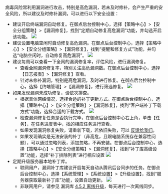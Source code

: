 病毒风险常利用漏洞进行攻击，特别是高危漏洞，若未及时修补，会产生严重的安全风险，所以建议及时修补漏洞，可以进行以下安全设置：
- 建议开启终端漏洞自动修复。在御点后台控制中心，选择【策略中心】>【安全分组策略】>【漏洞修复】，找到“定期自动修复高危漏洞”功能，并勾选开启该功能。
![](https://main.qcloudimg.com/raw/48532101db0fe818b1154f3968ea398f.png)
- 建议设置电脑空闲时自动修复高危漏洞。在御点后台控制中心，选择【策略中心】>【安全分组策略】>【漏洞修复】，找到“提醒和修复方式”功能，并勾选“电脑空闲时，自动修复高危漏洞”。
![](https://main.qcloudimg.com/raw/39e7ac9c7ade44ee5a0ebbb7fe2026fb.png)
- 建议每周可以查看一下全网的漏洞修复率，评估风险，进行漏洞修复。
	- 查看全网漏洞修复率，特别关注高危漏洞数。在御点后台控制中心，选择【日志报表】>【漏洞修复】查看。
	- 针对未修补漏洞，特别是高危漏洞，及时进行修复。在御点后台控制中心，选择【终端管理】>【漏洞修复】，进行筛选修复。
![](https://main.qcloudimg.com/raw/7c4b8076ad2ac3b0d5afdd663486dfed.png)
- 如果发现漏洞未成功修复，请依次排查。
	- 根据具体网络情况，选择合适的补丁更新方式。在御点后台控制中心，选择【策略中心】>【安全分组策略】>【漏洞修复】，找到“客户端补丁下载方式”功能，选择合适的下载方式。
![](https://main.qcloudimg.com/raw/14d16f92963364ec8a499c24b98b7338.png)
	- 检查漏洞修复任务是否执行完毕，在御点后台控制中心右上角，单击【任务】，在任务进度表中，找的相应任务进行查看。
	- 如果发现漏洞修复失败，请重新下载，若依旧失败，可以 [反馈给我们](https://cloud.tencent.com/act/event/connect-service)。
	- 如果发现确实是无法安装的补丁（非高危，且跟电脑系统存在兼容性问题），可以通过忽略列表，添加忽略，不再安装。在御点后台控制中心，选择【策略中心】>【安全分组策略】>【漏洞修复】，找到“补丁库高级设置”功能，选择“补丁排除列表”进行相应设置
![](https://main.qcloudimg.com/raw/c73737cf76721b8b81d1964da00707c6.png)
- 定期升级服务器本地补丁库。
	- 联网用户，漏洞补丁库建议开启每天自动从腾讯后台同步的任务。在御点后台控制中心，选择【系统管理】>【系统设置】>【升级设置】，找到“服务器获取最新补丁库”功能，设置自动更新。
![](https://main.qcloudimg.com/raw/f081cca5c90a9e726e766b9ac8df40c9.png)
	- 非联网用户，请参见 漏洞库 [4.5.2 离线升级](#4.5.2-离线升级)，每天进行一次离线同步。